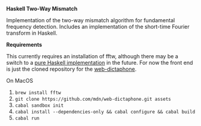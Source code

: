 **Haskell Two-Way Mismatch**

Implementation of the two-way mismatch algorithm for fundamental frequency detection. Includes an implementation of the short-time Fourier transform in Haskell.

**Requirements**

This currently requires an installation of fftw, although there may be a switch to a [pure Haskell implementation](https://hackage.haskell.org/package/arb-fft) in the future.
For now the front end is just the cloned repository for the [web-dictaphone](https://github.com/mdn/web-dictaphone).

On MacOS

1. `brew install fftw`
2. `git clone https://github.com/mdn/web-dictaphone.git assets`
3. `cabal sandbox init`
4. `cabal install --dependencies-only && cabal configure && cabal build`
5. `cabal run`
